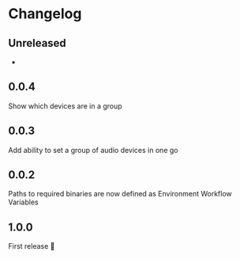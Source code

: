# Changelog

## Unreleased

- 

## 0.0.4

Show which devices are in a group

## 0.0.3

Add ability to set a group of audio devices in one go

## 0.0.2

Paths to required binaries are now defined as Environment Workflow Variables

## 1.0.0

First release 🎉

